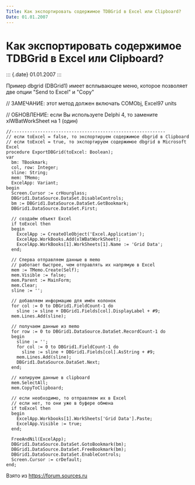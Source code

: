 ```yaml
---
Title: Как экспортировать содержимое TDBGrid в Excel или Clipboard?
Date: 01.01.2007
---
```



Как экспортировать содержимое TDBGrid в Excel или Clipboard?
============================================================

::: {.date}
01.01.2007
:::

Пример dbgrid (DBGrid1) имеет всплывающее меню, которое позволяет две
опции "Send to Excel" и "Copy"

// ЗАМЕЧАНИЕ: этот метод должен включать COMObj, Excel97 units

// ОБНОВЛЕНИЕ: если Вы используете Delphi 4, то замените xlWBatWorkSheet
на 1 (один)

    //----------------------------------------------------------- 
    // если toExcel = false, то экспортируем содержимое dbgrid в Clipboard 
    // если toExcel = true, то экспортируем содержимое dbgrid в Microsoft Excel 
    procedure ExportDBGrid(toExcel: Boolean); 
    var 
      bm: TBookmark; 
      col, row: Integer; 
      sline: String; 
      mem: TMemo; 
      ExcelApp: Variant; 
    begin 
      Screen.Cursor := crHourglass; 
      DBGrid1.DataSource.DataSet.DisableControls; 
      bm := DBGrid1.DataSource.DataSet.GetBookmark; 
      DBGrid1.DataSource.DataSet.First; 
     
      // создаём объект Excel
      if toExcel then 
      begin 
        ExcelApp := CreateOleObject('Excel.Application'); 
        ExcelApp.WorkBooks.Add(xlWBatWorkSheet); 
        ExcelApp.WorkBooks[1].WorkSheets[1].Name := 'Grid Data'; 
      end; 
     
      // Сперва отправляем данные в memo 
      // работает быстрее, чем отправлять их напрямую в Excel
      mem := TMemo.Create(Self); 
      mem.Visible := false; 
      mem.Parent := MainForm; 
      mem.Clear; 
      sline := ''; 
     
      // добавляем информацию для имён колонок
      for col := 0 to DBGrid1.FieldCount-1 do 
        sline := sline + DBGrid1.Fields[col].DisplayLabel + #9; 
      mem.Lines.Add(sline); 
     
      // получаем данные из memo 
      for row := 0 to DBGrid1.DataSource.DataSet.RecordCount-1 do 
      begin 
        sline := ''; 
        for col := 0 to DBGrid1.FieldCount-1 do 
          sline := sline + DBGrid1.Fields[col].AsString + #9; 
        mem.Lines.Add(sline); 
        DBGrid1.DataSource.DataSet.Next; 
      end; 
     
      // копируем данные в clipboard 
      mem.SelectAll; 
      mem.CopyToClipboard; 
     
      // если необходимо, то отправляем их в Excel
      // если нет, то они уже в буфере обмена
      if toExcel then 
      begin 
        ExcelApp.Workbooks[1].WorkSheets['Grid Data'].Paste; 
        ExcelApp.Visible := true; 
      end; 
     
      FreeAndNil(ExcelApp); 
      DBGrid1.DataSource.DataSet.GotoBookmark(bm); 
      DBGrid1.DataSource.DataSet.FreeBookmark(bm); 
      DBGrid1.DataSource.DataSet.EnableControls; 
      Screen.Cursor := crDefault; 
    end;

Взято из <https://forum.sources.ru>
